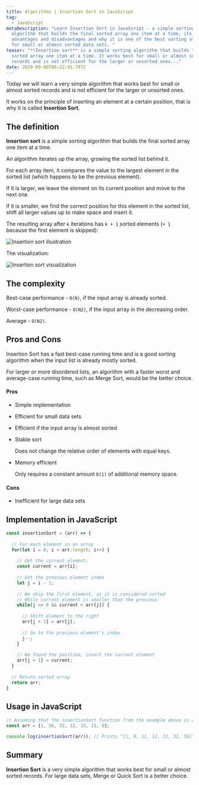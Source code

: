 ```yaml
---
title: Algorithms | Insertion Sort in JavaScript
tag:
  - JavaScript
metaDescription: "Learn Insertion Sort in JavaScript - a simple sorting
  algorithm that builds the final sorted array one item at a time, its
  advantages and disadvantages and why it is one of the best sorting algorithms
  for small or almost sorted data sets. "
teaser: "**Insertion sort** is a simple sorting algorithm that builds the final
  sorted array one item at a time. It works best for small or almost sorted
  records and is not efficient for the larger or unsorted ones..."
date: 2020-09-06T06:22:41.797Z
---
```

Today we will learn a very simple algorithm that works best for small or almost sorted records and is not efficient for the larger or unsorted ones.

It works on the principle of inserting an element at a certain position, that is why it is called **Insertion Sort**.

## The definition

**Insertion sort** is a simple sorting algorithm that builds the final sorted array one item at a time.

An algorithm iterates up the array, growing the sorted list behind it.

For each array item, it compares the value to the largest element in the sorted list (which happens to be the previous element).

If it is larger, we leave the element on its current position and move to the next one.

If it is smaller, we find the correct position for this element in the sorted list, shift all larger values up to make space and insert it.

The resulting array after `k` iterations has `k + 1` sorted elements (`+ 1` because the first element is skipped):

![Insertion sort illustration](/img/insertion-sort-example-300px.gif "Insertion sort illustration")

The visualization:

![Insertion sort visualization](/img/insertion_sort_animation.gif "Insertion sort visualization")

## The complexity

Best-case performance - `O(N)`, if the input array is already sorted.

Worst-case performance - `O(N2)`, if the input array in the decreasing order.

Average - `O(N2)`.

## Pros and Cons

Insertion Sort has a fast best-case running time and is a good sorting algorithm when the input list is already mostly sorted. 

For larger or more disordered lists, an algorithm with a faster worst and average-case running time, such as Merge Sort, would be the better choice.

#### Pros

* Simple implementation
* Efficient for small data sets
* Efficient if the input array is almost sorted
* Stable sort

  Does not change the relative order of elements with equal keys.
* Memory efficient

  Only requires a constant amount `O(1)` of additional memory space.

#### Cons

* Inefficient for large data sets

## Implementation in JavaScript

```javascript
const insertionSort = (arr) => {
  
  // For each element in an array
  for(let i = 0; i < arr.length; i++) {
  
    // Get the current element;
    const current = arr[i];
    
    // Get the previous element index
    let j = i - 1;
    
    // We skip the first element, as it is considered sorted
    // While current element is smaller than the previous
    while(j >= 0 && current < arr[j]) {
    
      // Shift element to the right
      arr[j + 1] = arr[j];
      
      // Go to the previous element's index
      j--;
    }
    
    // We found the position, insert the current element
    arr[j + 1] = current;
  }
  
  // Return sorted array
  return arr;
}
```

## Usage in JavaScript

```javascript
// Assuming that the insertionSort function from the example above is accessible
const arr = [1, 56, 32, 12, 13, 11, 9];

console.log(insertionSort(arr)); // Prints "[1, 9, 11, 12, 13, 32, 56]"
```

## Summary

**Insertion Sort** is a very simple algorithm that works best for small or almost sorted records. For large data sets, Merge or Quick Sort is a better choice.